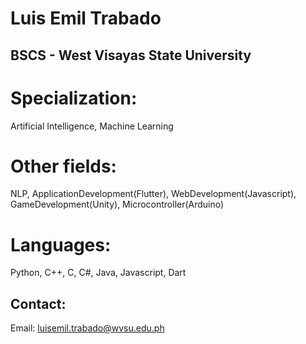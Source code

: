 # Luis Emil Trabado
## BSCS - West Visayas State University
# Specialization: 
Artificial Intelligence, Machine Learning
# Other fields:
NLP, ApplicationDevelopment(Flutter), WebDevelopment(Javascript), GameDevelopment(Unity), Microcontroller(Arduino) 
# Languages:
Python, C++, C, C#, Java, Javascript, Dart 

## Contact:
Email: luisemil.trabado@wvsu.edu.ph
